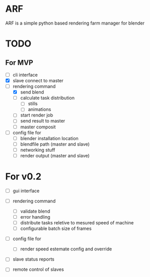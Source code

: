 # ARF
ARF is a simple python based rendering farm manager for blender

# TODO

## For MVP
- [ ] cli interface
- [x] slave connect to master
- [ ] rendering command
  - [x] send blend
  - [ ] calculate task distribution
    - [ ] stills
    - [ ] animations
  - [ ] start render job
  - [ ] send result to master
  - [ ] master composit
- [ ] config file for
  - [ ] blender installation location
  - [ ] blendfile path (master and slave)
  - [ ] networking stuff
  - [ ] render output (master and slave)

# For v0.2
- [ ] gui interface
- [ ] rendering command
  - [ ] validate blend
  - [ ] error handling
  - [ ] distribute tasks reletive to mesured speed of machine
  - [ ] configurable batch size of frames 
- [ ] config file for
  - [ ] render speed estemate config and override
- [ ] slave status reports
- [ ] remote control of slaves
      
